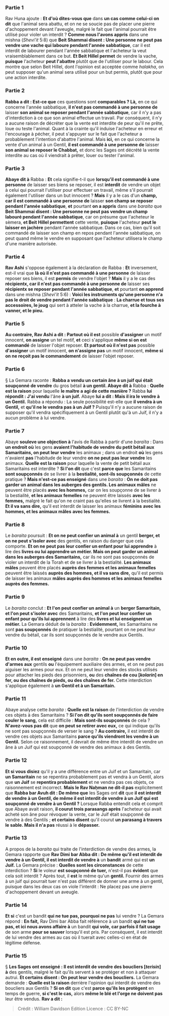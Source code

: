 
### Partie 1
Rav Huna ajoute : <b>Et d'où dites-vous que</b> dans <b>un cas comme celui-ci on dit</b> que l'animal sera abattu, et on ne se soucie pas de placer une pierre d'achoppement devant l'aveugle, malgré le fait que l'animal pourrait être utilisé pour violer un interdit ? <b>Comme nous l'avons appris</b> dans une mishna (<i>Shevi'it</i> 5:8) que <b>Beit Shammai disent : Une personne ne peut pas vendre une vache qui laboure pendant l'année sabbatique</b>, car il est interdit de labourer pendant l'année sabbatique et l'acheteur la veut vraisemblablement dans ce but. <b>Et Beit Hillel permet</b> de vendre la vache, <b>puisque</b> l'acheteur <b>peut l'abattre</b> plutôt que de l'utiliser pour le labour. Cela montre que selon Beit Hillel, dont l'opinion est acceptée comme <i>halakha</i>, on peut supposer qu'un animal sera utilisé pour un but permis, plutôt que pour une action interdite.

### Partie 2
<b>Rabba a dit : Est-ce que</b> ces questions sont <b>comparables ? Là,</b> en ce qui concerne l'année sabbatique, <b>il n'est pas commandé à une personne de</b> laisser <b>son animal se reposer pendant l'année sabbatique</b>, car il n'y a pas d'interdiction à ce que son animal effectue un travail. Par conséquent, il n'y a aucune raison de décréter que la vente est interdite de peur qu'il ne prête, loue ou teste l'animal. Quant à la crainte qu'il induise l'acheteur en erreur et l'encourage à pécher, il peut s'appuyer sur le fait que l'acheteur a probablement l'intention d'abattre l'animal. Mais <b>ici,</b> en ce qui concerne la vente d'un animal à un Gentil, <b>il est commandé à une personne de</b> laisser <b>son animal se reposer le Chabbat,</b> et donc les Sages ont décrété la vente interdite au cas où il viendrait à prêter, louer ou tester l'animal.

### Partie 3
<b>Abaye dit à</b> Rabba : <b>Et</b> cela signifie-t-il que <b>lorsqu'il est commandé à une personne</b> de laisser ses biens se reposer, il est <b>interdit</b> de vendre un objet à celui qui pourrait l'utiliser pour effectuer un travail, même s'il pourrait également l'utiliser dans un but innocent ? <b>Mais</b> il y a le cas d'un <b>champ, car il est commandé à une personne de</b> laisser <b>son champ se reposer pendant l'année sabbatique</b>, <b>et</b> pourtant <b>on a appris</b> dans une <i>baraita</i> que <b>Beit Shammai disent : Une personne ne peut pas vendre un champ labouré pendant l'année sabbatique</b>, car on présume que l'acheteur le sèmera, <b>et Beit Hillel permettent</b> cette vente, <b>puisque</b> l'acheteur <b>peut le laisser en jachère</b> pendant l'année sabbatique. Dans ce cas, bien qu'il soit commandé de laisser son champ en repos pendant l'année sabbatique, on peut quand même le vendre en supposant que l'acheteur utilisera le champ d'une manière autorisée.

### Partie 4
<b>Rav Ashi</b> s'oppose également à</b> la déclaration de Rabba : <b>Et</b> inversement, est-il vrai que <b>là où il n'est pas commandé à une personne</b> de laisser reposer ses biens, il est <b>permis</b> de vendre l'objet ? <b>Mais</b> il y a le cas des <b>récipientx, car il n'est pas commandé à une personne de</b> laisser ses <b>récipientx se reposer pendant l'année sabbatique</b>, <b>et</b> pourtant <b>on apprend</b> dans une mishna (<i>Shevi'it</i> 5:6) : <b>Voici les instruments qu'une personne n'a pas le droit de vendre pendant l'année sabbatique</b> : <b>La charrue et tous ses accessoires, le joug</b> qui sert à atteler la vache à la charrue, <b>et la fourche à vanner, et le pieu.</b>

### Partie 5
<b>Au contraire, Rav Ashi a dit : Partout où il est</b> possible <b>d'assigner</b> un motif innocent, <b>on assigne</b> un tel motif, <b>et</b> ceci s'applique <b>même si on est commandé</b> de laisser l'objet reposer. <b>Et partout où il n'est pas</b> possible <b>d'assigner</b> un motif innocent, <b>on n'assigne pas</b> un motif innocent, <b>même si on ne reçoit pas le commandement</b> de laisser l'objet reposer.

### Partie 6
§ La Gemara raconte : <b>Rabba a vendu un certain âne à un juif qui était soupçonné de vendre</b> du gros bétail <b>à un gentil. Abaye dit à</b> Rabba : <b>Quelle est la raison</b> pour laquelle <b>le maître a agi de cette manière ?</b> Rabba <b>lui répondit : J'ai vendu</b> l'âne <b>à un juif.</b> Abaye <b>lui a dit : Mais il ira le vendre à un Gentil.</b> Rabba a répondu : La seule possibilité est-elle que <b>il vendra à un Gentil,</b> et <b>qu'il ne le vendra pas à un Juif ?</b> Puisqu'il n'y a aucune raison de supposer qu'il vendra spécifiquement à un Gentil plutôt qu'à un Juif, il n'y a aucun problème à lui vendre.

### Partie 7
Abaye <b>souleve une objection à</b> l'avis de Rabba à partir d'une <i>baraïta</i> : Dans <b>un endroit où</b> les gens <b>avaient l'habitude de vendre du petit bétail aux Samaritains, on peut leur vendre</b> les animaux ; dans un endroit <b>où</b> les gens n'avaient <b>pas</b> l'habitude de leur vendre</b> <b>on ne peut pas leur vendre</b> les animaux. <b>Quelle est la raison</b> pour laquelle la vente de petit bétail aux Samaritains est interdite ? <b>Si l'on dit</b> que c'est <b>parce que</b> les Samaritains <b>sont soupçonnés</b> de se livrer à la <b>bestialité, sont-ils soupçonnés</b> de cette pratique ? <b>Mais n'est-ce pas enseigné</b> dans une <i>baraita</i> : <b>On ne doit pas garder un animal dans les auberges des gentils. Les animaux mâles</b> ne peuvent être placés <b>avec les hommes,</b> car on les soupçonne de se livrer à la bestialité, <b>et les animaux femelles</b> ne peuvent être laissés <b>avec les femmes,</b> malgré le fait qu'on ne craint pas qu'elles se livrent à la bestialité. <b>Et il va sans dire,</b> qu'il est interdit de laisser les animaux <b>féminins</b> <b>avec les hommes, et les animaux mâles</b> <b>avec les femmes.</b>

### Partie 8
Le <i>baraita</i> poursuit : <b>Et on ne peut confier un animal à</b> un gentil <b>berger, et on ne peut s'isoler avec</b> des gentils, en raison du danger que cela comporte. <b>Et on ne peut pas leur confier un enfant pour lui apprendre</b> à lire des <b>livres ou lui apprendre un métier. Mais on peut garder un animal dans les auberges des Samaritains,</b> car ils ne sont pas soupçonnés de violer un interdit de la Torah et de se livrer à la bestialité. <b>Les animaux mâles</b> peuvent être placés <b>auprès des femmes et les animaux femelles</b> peuvent être laissés <b>auprès des hommes, et il va sans dire,</b> qu'il est permis de laisser les animaux <b>mâles</b> <b>auprès des hommes et les animaux femelles</b> <b>auprès des femmes.</b>

### Partie 9
Le <i>baraita</i> conclut : <b>Et l'on peut confier un animal à</b> un <b>berger Samaritain, et l'on peut s'isoler avec</b> des Samaritains, <b>et l'on peut leur confier un enfant pour qu'ils lui apprennent</b> à lire des <b>livres et lui enseignent un métier.</b> La Gemara déduit de la <i>baraita</i> : <b>Evidemment,</b> les Samaritains ne sont <b>pas soupçonnés</b> de pratiquer la bestialité, pourtant on ne peut leur vendre du bétail, car ils sont soupçonnés de le vendre aux Gentils.

### Partie 10
<b>Et en outre, il est enseigné</b> dans une <i>baraita</i> : <b>On ne peut pas vendre d'armes aux</b> gentils <b>ou</b> l'équipement auxiliaire des armes, et on ne peut pas aiguiser les armes pour eux. Et on ne peut leur vendre des stocks</b> utilisés pour attacher les pieds des prisonniers, <b>ou</b> des <b>chaînes de cou [<i>kolarin</i>] en fer, ou des chaînes de pieds, ou des chaînes de fer.</b> Cette interdiction s'applique également à <b>un Gentil et à un Samaritain.</b>

### Partie 11
Abaye analyse cette <i>baraita</i> : <b>Quelle est la raison</b> de l'interdiction de vendre ces objets à des Samaritains ? <b>Si l'on dit qu'ils sont soupçonnés de faire couler le sang,</b> cela est difficile : <b>Mais sont-ils soupçonnés</b> de cela ? <b>N'avez-vous pas dit</b> que <b>on peut se retirer avec eux,</b> ce qui indique qu'ils ne sont pas soupçonnés de verser le sang ? <b>Au contraire,</b> il est interdit de vendre ces objets aux Samaritains <b>parce qu'ils viendront les vendre à un Gentil.</b> Selon ce raisonnement, il devrait de même être interdit de vendre un âne à un Juif qui est soupçonné de vendre des animaux à des Gentils.

### Partie 12
<b>Et si vous disiez</b> qu'il y a une différence entre un Juif et un Samaritain, car <b>un Samaritain</b> ne se repentira probablement pas</b> et vendra à un Gentil, alors que <b>un Juif</b> se <b>repentira probablement</b> et ne vendra pas ces objets, ce raisonnement est incorrect. <b>Mais le Rav Naḥman ne dit-il pas</b> explicitement que <b>Rabba bar Avuh dit : De même que</b> les Sages ont <b>dit</b> que <b>il est interdit de vendre à un Gentil, de même il est interdit de vendre à un Juif qui est soupçonné de vendre à un Gentil ?</b> Lorsque Rabba entendit cela et comprit que Abaye avait raison, <b>il courut trois parasangs après</b> l'acheteur qui avait acheté son âne pour révoquer la vente, car le Juif était soupçonné de vendre à des Gentils ; <b>et certains disent</b> qu'il courut <b>un parasang à travers le sable. Mais il n'a pas</b> réussi à le <b>dépasser.</b>

### Partie 13
A propos de la <i>baraita</i> qui traite de l'interdiction de vendre des armes, la Gemara rapporte que <b>Rav Dimi bar Abba dit : De même qu'il est interdit de vendre à un Gentil, il est interdit de vendre à</b> un <b>bandit</b> armé qui est <b>un Juif.</b> La Gemara précise : <b>Quelles sont les circonstances</b> de cette interdiction ? <b>Si</b> le voleur <b>est soupçonné de tuer,</b> n'est-il pas <b>évident</b> que cela soit interdit ? Après tout, il <b>est</b> le même qu'un <b>gentil.</b> Fournir des armes à un juif qui pourrait tuer n'est pas différent de donner une arme à un gentil, puisque dans les deux cas on viole l'interdit : Ne placez pas une pierre d'achoppement devant un aveugle.

### Partie 14
<b>Et si</b> c'est un bandit <b>qui ne tue pas, pourquoi ne pas</b> lui vendre ? La Gemara répond : <b>En fait,</b> Rav Dimi bar Abba fait référence à un bandit <b>qui ne tue pas, et ici nous avons affaire à</b> un bandit <b>qui vole, car parfois il fait usage</b> de son arme <b>pour se sauver</b> lorsqu'il est pris. Par conséquent, il est interdit de lui vendre des armes au cas où il tuerait avec celles-ci en état de légitime défense.

### Partie 15
§ <b>Les Sages ont enseigné : Il est interdit de vendre des boucliers [<i>terisin</i>] à</b> des gentils, malgré le fait qu'ils servent à se protéger et non à attaquer autrui. <b>Et certains disent : On peut leur vendre des boucliers.</b> La Gemara demande : <b>Quelle est la raison</b> derrière l'opinion qui interdit de vendre des boucliers aux Gentils ? <b>Si on dit</b> que c'est <b>parce qu'ils les protègent</b> en temps de guerre, <b>si c'est le cas,</b> alors <b>même le blé et l'orge ne doivent pas</b> leur être vendus. <b>Rav a dit :</b>

>Crédit : William Davidson Edition
>Licence : CC BY-NC